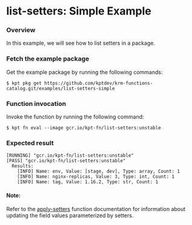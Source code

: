 # list-setters: Simple Example

### Overview

In this example, we will see how to list setters in a package.

### Fetch the example package

Get the example package by running the following commands:

```shell
$ kpt pkg get https://github.com/kptdev/krm-functions-catalog.git/examples/list-setters-simple
```

### Function invocation

Invoke the function by running the following command:

```shell
$ kpt fn eval --image gcr.io/kpt-fn/list-setters:unstable
```

### Expected result

```shell
[RUNNING] "gcr.io/kpt-fn/list-setters:unstable"
[PASS] "gcr.io/kpt-fn/list-setters:unstable"
  Results:
    [INFO] Name: env, Value: [stage, dev], Type: array, Count: 1
    [INFO] Name: nginx-replicas, Value: 3, Type: int, Count: 1
    [INFO] Name: tag, Value: 1.16.2, Type: str, Count: 1
```

#### Note:

Refer to the [apply-setters] function documentation for information about updating the field values parameterized by setters.

[apply-setters]: https://catalog.kpt.dev/apply-setters/v0.1/